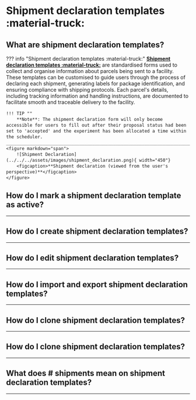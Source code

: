 # Shipment declaration templates :material-truck:

## **What are shipment declaration templates?**

??? info "Shipment declaration templates :material-truck:" 
    [**Shipment declaration templates :material-truck:**](templates/shipment_template.md) are standardised forms used to collect and organise information about parcels being sent to a facility. These templates can be customised to guide users through the process of declaring each shipment, generating labels for package identification, and ensuring compliance with shipping protocols. Each parcel's details, including tracking information and handling instructions, are documented to facilitate smooth and traceable delivery to the facility.

    !!! TIP ""
        **Note**: The shipment declaration form will only become accessible for users to fill out after their proposal status had been set to 'accepted' and the experiment has been allocated a time within the scheduler.
    ______________________________________________________________________________________
    <figure markdown="span">  
        ![Shipment Declaration](../../../assets/images/shipment_declaration.png){ width="450"}
        <figcaption>**Shipment declaration (viewed from the user's perspective)**</figcaption>
    </figure>


## **How do I mark a shipment declaration template as active?**

_____________________________________________________________________________________________________

## **How do I create shipment declaration templates?**

_____________________________________________________________________________________________________


## **How do I edit shipment declaration templates?**

_____________________________________________________________________________________________________

## **How do I import and export shipment declaration templates?**

_____________________________________________________________________________________________________

## **How do I clone shipment declaration templates?**

_____________________________________________________________________________________________________

## **How do I clone shipment declaration templates?**

_____________________________________________________________________________________________________

## **What does # shipments mean on shipment declaration templates?**

_____________________________________________________________________________________________________

